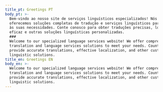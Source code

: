 ```yaml
---
title_pt: Greetings PT
body_pt: >-
  Bem-vindo ao nosso site de serviços linguísticos especializados! Nós
  oferecemos soluções completas de tradução e serviços linguísticos para atender
  às suas necessidades. Conte conosco para obter traduções precisas, localização
  eficaz e outras soluções linguísticas personalizadas.
  ###
  Welcome to our specialized language services website! We offer comprehensive
  translation and language services solutions to meet your needs. Count on us to
  provide accurate translations, effective localization, and other customized
  linguistic solutions.
title_en: Greetings EN
body_en: >-
  Welcome to our specialized language services website! We offer comprehensive
  translation and language services solutions to meet your needs. Count on us to
  provide accurate translations, effective localization, and other customized
  linguistic solutions.
---
```


